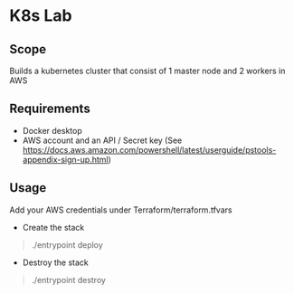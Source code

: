 # K8s Lab

## Scope

Builds a kubernetes cluster that consist of 1 master node and 2 workers in AWS

## Requirements

- Docker desktop
- AWS account and an API / Secret key (See https://docs.aws.amazon.com/powershell/latest/userguide/pstools-appendix-sign-up.html)

## Usage

Add your AWS credentials under Terraform/terraform.tfvars

- Create the stack
> ./entrypoint deploy

- Destroy the stack
> ./entrypoint destroy

